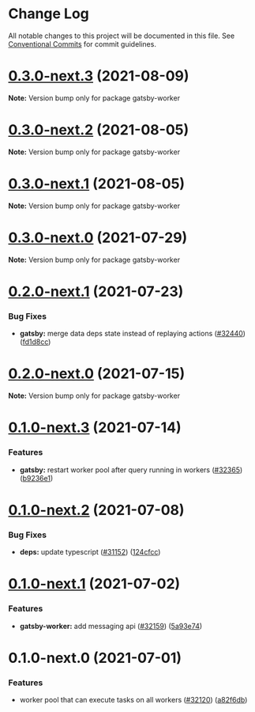 # Change Log

All notable changes to this project will be documented in this file.
See [Conventional Commits](https://conventionalcommits.org) for commit guidelines.

# [0.3.0-next.3](https://github.com/gatsbyjs/gatsby/compare/gatsby-worker@0.3.0-next.2...gatsby-worker@0.3.0-next.3) (2021-08-09)

**Note:** Version bump only for package gatsby-worker

# [0.3.0-next.2](https://github.com/gatsbyjs/gatsby/compare/gatsby-worker@0.3.0-next.1...gatsby-worker@0.3.0-next.2) (2021-08-05)

**Note:** Version bump only for package gatsby-worker

# [0.3.0-next.1](https://github.com/gatsbyjs/gatsby/compare/gatsby-worker@0.3.0-next.0...gatsby-worker@0.3.0-next.1) (2021-08-05)

**Note:** Version bump only for package gatsby-worker

# [0.3.0-next.0](https://github.com/gatsbyjs/gatsby/compare/gatsby-worker@0.2.0-next.1...gatsby-worker@0.3.0-next.0) (2021-07-29)

**Note:** Version bump only for package gatsby-worker

# [0.2.0-next.1](https://github.com/gatsbyjs/gatsby/compare/gatsby-worker@0.2.0-next.0...gatsby-worker@0.2.0-next.1) (2021-07-23)

### Bug Fixes

- **gatsby:** merge data deps state instead of replaying actions ([#32440](https://github.com/gatsbyjs/gatsby/issues/32440)) ([fd1d8cc](https://github.com/gatsbyjs/gatsby/commit/fd1d8ccc8dd27c316d24f91475a24702d228910c))

# [0.2.0-next.0](https://github.com/gatsbyjs/gatsby/compare/gatsby-worker@0.1.0-next.3...gatsby-worker@0.2.0-next.0) (2021-07-15)

**Note:** Version bump only for package gatsby-worker

# [0.1.0-next.3](https://github.com/gatsbyjs/gatsby/compare/gatsby-worker@0.1.0-next.2...gatsby-worker@0.1.0-next.3) (2021-07-14)

### Features

- **gatsby:** restart worker pool after query running in workers ([#32365](https://github.com/gatsbyjs/gatsby/issues/32365)) ([b9236e1](https://github.com/gatsbyjs/gatsby/commit/b9236e16aac8c889c526571738c716cfb520043d))

# [0.1.0-next.2](https://github.com/gatsbyjs/gatsby/compare/gatsby-worker@0.1.0-next.1...gatsby-worker@0.1.0-next.2) (2021-07-08)

### Bug Fixes

- **deps:** update typescript ([#31152](https://github.com/gatsbyjs/gatsby/issues/31152)) ([124cfcc](https://github.com/gatsbyjs/gatsby/commit/124cfcc4cd42a50a992dde5b420610f290227a78))

# [0.1.0-next.1](https://github.com/gatsbyjs/gatsby/compare/gatsby-worker@0.1.0-next.0...gatsby-worker@0.1.0-next.1) (2021-07-02)

### Features

- **gatsby-worker:** add messaging api ([#32159](https://github.com/gatsbyjs/gatsby/issues/32159)) ([5a93e74](https://github.com/gatsbyjs/gatsby/commit/5a93e7485b2718b44a59e595c5b1e896fe9802cb))

# 0.1.0-next.0 (2021-07-01)

### Features

- worker pool that can execute tasks on all workers ([#32120](https://github.com/gatsbyjs/gatsby/issues/32120)) ([a82f6db](https://github.com/gatsbyjs/gatsby/commit/a82f6dbe354f2e82a5d944727622ddb0bb44e05d))
